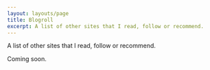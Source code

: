 ```yaml
---
layout: layouts/page
title: Blogroll
excerpt: A list of other sites that I read, follow or recommend.
---
```


A list of other sites that I read, follow or recommend.

Coming soon.